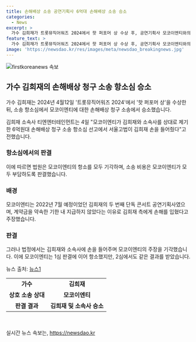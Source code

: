 ```yaml
---
title: 손해배상 소송 공연기획사 6억대 손해배상 소송 승소
categories:
  - News
excerpt: >
  가수 김희재가 트롯뮤직어워즈 2024에서 핫 퍼포머 상 수상 후, 공연기획사 모코이엔티와의 6억원대 손해배상 청구 소송에서 승소했다. 이에 대한 소속사 티엔엔터테인먼트의 설명과 법원 판결 내용을 간결히 설명하며, 모코이엔티의 주장과 김희재의 콘서트 무산 사실을 언급하여 논란의 배경을 표현할 필요가 있겠네요.
feature_text: >
  가수 김희재가 트롯뮤직어워즈 2024에서 핫 퍼포머 상 수상 후, 공연기획사 모코이엔티와의 6억원대 손해배상 청구 소송에서 승소했다. 이에 대한 소속사 티엔엔터테인먼트의 설명과 법원 판결 내용을 간결히 설명하며, 모코이엔티의 주장과 김희재의 콘서트 무산 사실을 언급하여 논란의 배경을 표현할 필요가 있겠네요.
image: 'https://newsdao.kr/res/images/meta/newsdao_breakingnews.jpg'
---
```


<p><img src="https://newsdao.kr/res/images/meta/newsdao_breakingnews.jpg" alt="firstkoreanews 속보" /></p>

<h2 data-ke-size="size26">가수 김희재의 손해배상 청구 소송 항소심 승소</h2>

<p>가수 김희재는 2024년 4월12일 '트롯뮤직어워즈 2024'에서 '핫 퍼포머 상'을 수상한 뒤, 소송 항소심에서 모코이엔티에 대한 손해배상 청구 소송에서 승소했습니다.</p>

<p data-ke-size="size16">김희재 소속사 티엔엔터테인먼트는 4일 "모코이엔티가 김희재와 소속사를 상대로 제기한 6억원대 손해배상 청구 소송 항소심 선고에서 서울고법이 김희재 손을 들어줬다"고 전했습니다.</p>

<h3>항소심에서의 판결</h3>

<p>이에 따르면 법원은 모코이엔티의 항소를 모두 기각하며, 소송 비용은 모코이엔티가 모두 부담하도록 판결했습니다.</p>

<h3>배경</h3>

<p>모코이엔티는 2022년 7월 예정이었던 김희재의 두 번째 단독 콘서트 공연기획사였으며, 계약금을 약속한 기한 내 지급하지 않았다는 이유로 김희재 측에게 손해를 입혔다고 주장했습니다. </p>

<h3>판결</h3>

<p>그러나 법정에서는 김희재와 소속사에 손을 들어주며 모코이엔티의 주장을 기각했습니다. 이에 모코이엔티는 1심 판결에 이어 항소했지만, 2심에서도 같은 결과를 받았습니다. </p>

<p>뉴스 출처: <a href="https://www.news1.kr/articles/?4587507" target="_blank" rel="nofollow">뉴스1</a></p>

<table>
  <tr>
    <td style="text-align: center; height: 17px;"><b>가수</b></td>
    <td style="text-align: center; height: 17px;"><b>김희재</b></td>
  </tr>
  <tr>
    <td style="text-align: center; height: 17px;"><b>상호 소송 상대</b></td>
    <td style="text-align: center; height: 17px;"><b>모코이엔티</b></td>
  </tr>
  <tr>
    <td style="text-align: center; height: 17px;"><b>판결 결과</b></td>
    <td style="text-align: center; height: 17px;"><b>김희재 및 소속사 승소</b></td>
  </tr>
</table>

<p data-ke-size="size16">&nbsp;</p>
실시간 뉴스 속보는, <a href="https://newsdao.kr" rel="dofollow">https://newsdao.kr</a>


